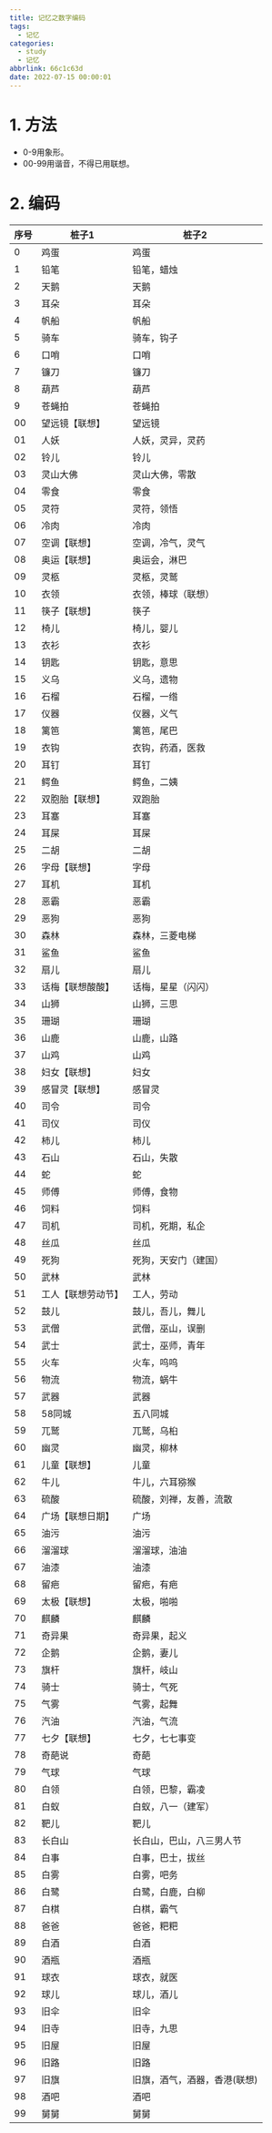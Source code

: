 ```yaml
---
title: 记忆之数字编码
tags:
  - 记忆
categories:
  - study
  - 记忆
abbrlink: 66c1c63d
date: 2022-07-15 00:00:01
---
```


# 1. 方法

+ 0-9用象形。
+ 00-99用谐音，不得已用联想。

<!-- more -->

# 2. 编码

| 序号 | 桩子1 | 桩子2 |
| ---- | ------ | -------------------------------- |
| 0    | 鸡蛋 | 鸡蛋 |
| 1    | 铅笔 | 铅笔，蜡烛 |
| 2    | 天鹅 | 天鹅 |
| 3    | 耳朵 | 耳朵 |
| 4    | 帆船 | 帆船 |
| 5    | 骑车 | 骑车，钩子 |
| 6    | 口哨 | 口哨 |
| 7    | 镰刀 | 镰刀 |
| 8    | 葫芦 | 葫芦 |
| 9    | 苍蝇拍 | 苍蝇拍 |
| 00    | 望远镜【联想】 | 望远镜 |
| 01    | 人妖 | 人妖，灵异，灵药 |
| 02    | 铃儿 | 铃儿 |
| 03   | 灵山大佛 | 灵山大佛，零散 |
| 04   | 零食 | 零食 |
| 05   | 灵符 | 灵符，领悟 |
| 06   | 冷肉 | 冷肉 |
| 07   | 空调【联想】 | 空调，冷气，灵气 |
| 08   | 奥运【联想】 | 奥运会，淋巴 |
| 09   | 灵柩 | 灵柩，灵鹫 |
| 10   | 衣领 | 衣领，棒球（联想） |
| 11   | 筷子【联想】 | 筷子 |
| 12   | 椅儿 | 椅儿，婴儿 |
| 13   | 衣衫 | 衣衫 |
| 14   | 钥匙 | 钥匙，意思 |
| 15   | 义乌 | 义乌，遗物 |
| 16   | 石榴 | 石榴，一绺 |
| 17   | 仪器 | 仪器，义气 |
| 18   | 篱笆 | 篱笆，尾巴 |
| 19   | 衣钩 | 衣钩，药酒，医救 |
| 20   | 耳钉 | 耳钉 |
| 21   | 鳄鱼 | 鳄鱼，二姨 |
| 22   | 双胞胎【联想】 | 双跑胎 |
| 23   | 耳塞 | 耳塞 |
| 24   | 耳屎 | 耳屎 |
| 25   | 二胡 | 二胡 |
| 26   | 字母【联想】 | 字母 |
| 27   | 耳机 | 耳机 |
| 28   | 恶霸 | 恶霸 |
| 29   | 恶狗 | 恶狗 |
| 30   | 森林 | 森林，三菱电梯 |
| 31   | 鲨鱼 | 鲨鱼 |
| 32   | 扇儿 | 扇儿 |
| 33   | 话梅【联想酸酸】 | 话梅，星星（闪闪） |
| 34   | 山狮 | 山狮，三思 |
| 35   | 珊瑚 | 珊瑚 |
| 36   | 山鹿 | 山鹿，山路 |
| 37   | 山鸡 | 山鸡 |
| 38   | 妇女【联想】 | 妇女 |
| 39   | 感冒灵【联想】 | 感冒灵 |
| 40   | 司令 | 司令 |
| 41   | 司仪 | 司仪 |
| 42   | 柿儿 | 柿儿 |
| 43   | 石山 | 石山，失散 |
| 44   | 蛇 | 蛇 |
| 45   | 师傅 | 师傅，食物 |
| 46   | 饲料 | 饲料 |
| 47   | 司机 | 司机，死期，私企 |
| 48   | 丝瓜 | 丝瓜 |
| 49   | 死狗 | 死狗，天安门（建国） |
| 50   | 武林 | 武林 |
| 51   | 工人【联想劳动节】 | 工人，劳动 |
| 52   | 鼓儿 | 鼓儿，吾儿，舞儿 |
| 53   | 武僧 | 武僧，巫山，误删 |
| 54   | 武士 | 武士，巫师，青年 |
| 55   | 火车 | 火车，呜呜 |
| 56   | 物流 | 物流，蜗牛 |
| 57   | 武器 | 武器 |
| 58   | 58同城 | 五八同城 |
| 59   | 兀鹫 | 兀鹫，乌桕 |
| 60   | 幽灵 | 幽灵，柳林 |
| 61   | 儿童【联想】 | 儿童 |
| 62   | 牛儿 | 牛儿，六耳猕猴 |
| 63   | 硫酸 | 硫酸，刘禅，友善，流散 |
| 64   | 广场【联想日期】 | 广场 |
| 65   | 油污 | 油污 |
| 66   | 溜溜球 | 溜溜球，油油 |
| 67   | 油漆 | 油漆 |
| 68   | 留疤 | 留疤，有疤 |
| 69   | 太极【联想】 | 太极，啪啪 |
| 70   | 麒麟 | 麒麟 |
| 71   | 奇异果 | 奇异果，起义 |
| 72   | 企鹅 | 企鹅，妻儿 |
| 73   | 旗杆 | 旗杆，岐山 |
| 74   | 骑士 | 骑士，气死 |
| 75   | 气雾 | 气雾，起舞 |
| 76   | 汽油 | 汽油，气流 |
| 77   | 七夕【联想】 | 七夕，七七事变 |
| 78   | 奇葩说 | 奇葩 |
| 79   | 气球 | 气球 |
| 80   | 白领 | 白领，巴黎，霸凌 |
| 81   | 白蚁 | 白蚁，八一（建军） |
| 82   | 靶儿 | 靶儿 |
| 83   | 长白山 | 长白山，巴山，八三男人节 |
| 84   | 白事 | 白事，巴士，拔丝 |
| 85   | 白雾 | 白雾，吧务 |
| 86   | 白鹭 | 白鹭，白鹿，白柳 |
| 87   | 白棋 | 白棋，霸气 |
| 88   | 爸爸 | 爸爸，粑粑 |
| 89   | 白酒 | 白酒 |
| 90   | 酒瓶 | 酒瓶 |
| 91   | 球衣 | 球衣，就医 |
| 92   | 球儿 | 球儿，酒儿 |
| 93   | 旧伞 | 旧伞 |
| 94   | 旧寺 | 旧寺，九思 |
| 95   | 旧屋 | 旧屋 |
| 96   | 旧路 | 旧路 |
| 97   | 旧旗 | 旧旗，酒气，酒器，香港(联想) |
| 98   | 酒吧 | 酒吧 |
| 99   | 舅舅 | 舅舅 |
